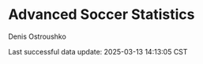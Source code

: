 # Advanced Soccer Statistics
Denis Ostroushko

<!-- gfm -->

Last successful data update: 2025-03-13 14:13:05 CST
